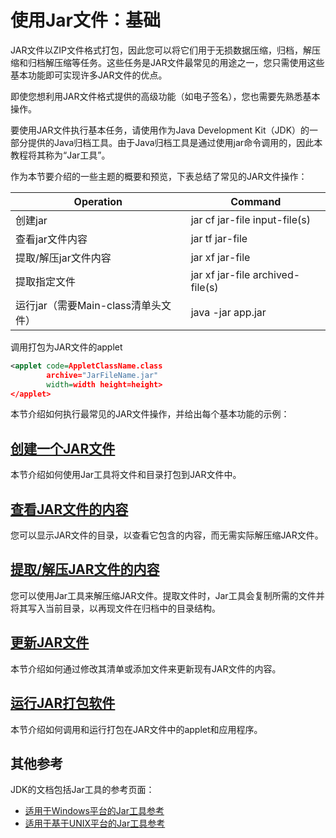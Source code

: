 # 使用Jar文件：基础

JAR文件以ZIP文件格式打包，因此您可以将它们用于无损数据压缩，归档，解压缩和归档解压缩等任务。这些任务是JAR文件最常见的用途之一，您只需使用这些基本功能即可实现许多JAR文件的优点。

即使您想利用JAR文件格式提供的高级功能（如电子签名），您也需要先熟悉基本操作。

要使用JAR文件执行基本任务，请使用作为Java Development Kit（JDK）的一部分提供的Java归档工具。由于Java归档工具是通过使用jar命令调用的，因此本教程将其称为“Jar工具”。

作为本节要介绍的一些主题的概要和预览，下表总结了常见的JAR文件操作：

| Operation | Command |
| --- | --- |
| 创建jar | jar cf jar-file input-file\(s\) |
| 查看jar文件内容 | jar tf jar-file |
| 提取/解压jar文件内容 | jar xf jar-file |
| 提取指定文件 | jar xf jar-file archived-file\(s\) |
| 运行jar（需要Main-class清单头文件） | java -jar app.jar |

调用打包为JAR文件的applet

```xml
<applet code=AppletClassName.class
        archive="JarFileName.jar"
        width=width height=height>
</applet>
```

本节介绍如何执行最常见的JAR文件操作，并给出每个基本功能的示例：

## [创建一个JAR文件](/content/deployment/jar/buil.md)

本节介绍如何使用Jar工具将文件和目录打包到JAR文件中。

## [查看JAR文件的内容](/content/deployment/jar/view.md)

您可以显示JAR文件的目录，以查看它包含的内容，而无需实际解压缩JAR文件。

## [提取/解压JAR文件的内容](/content/deployment/jar/unpack.md)

您可以使用Jar工具来解压缩JAR文件。提取文件时，Jar工具会复制所需的文件并将其写入当前目录，以再现文件在归档中的目录结构。

## [更新JAR文件](/content/deployment/jar/update.md)

本节介绍如何通过修改其清单或添加文件来更新现有JAR文件的内容。

## [运行JAR打包软件](/content/deployment/jar/run.md)

本节介绍如何调用和运行打包在JAR文件中的applet和应用程序。

## 其他参考

JDK的文档包括Jar工具的参考页面：

* [适用于Windows平台的Jar工具参考](https://docs.oracle.com/javase/8/docs/technotes/tools/windows/jar.html)
* [适用于基于UNIX平台的Jar工具参考](https://docs.oracle.com/javase/8/docs/technotes/tools/unix/jar.html)



